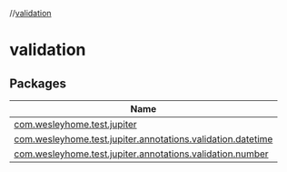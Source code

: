 //[validation](index.md)

# validation

## Packages

| Name |
|---|
| [com.wesleyhome.test.jupiter](validation/com.wesleyhome.test.jupiter/index.md) |
| [com.wesleyhome.test.jupiter.annotations.validation.datetime](validation/com.wesleyhome.test.jupiter.annotations.validation.datetime/index.md) |
| [com.wesleyhome.test.jupiter.annotations.validation.number](validation/com.wesleyhome.test.jupiter.annotations.validation.number/index.md) |
